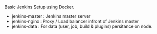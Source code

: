 Basic Jenkins Setup using Docker.

- jenkins-master : Jenkins master server
- jenkins-nginx : Proxy / Load balancer infront of Jenkins master
- jenkins-data : For data (user, job, build & plugins) persitance on node.
